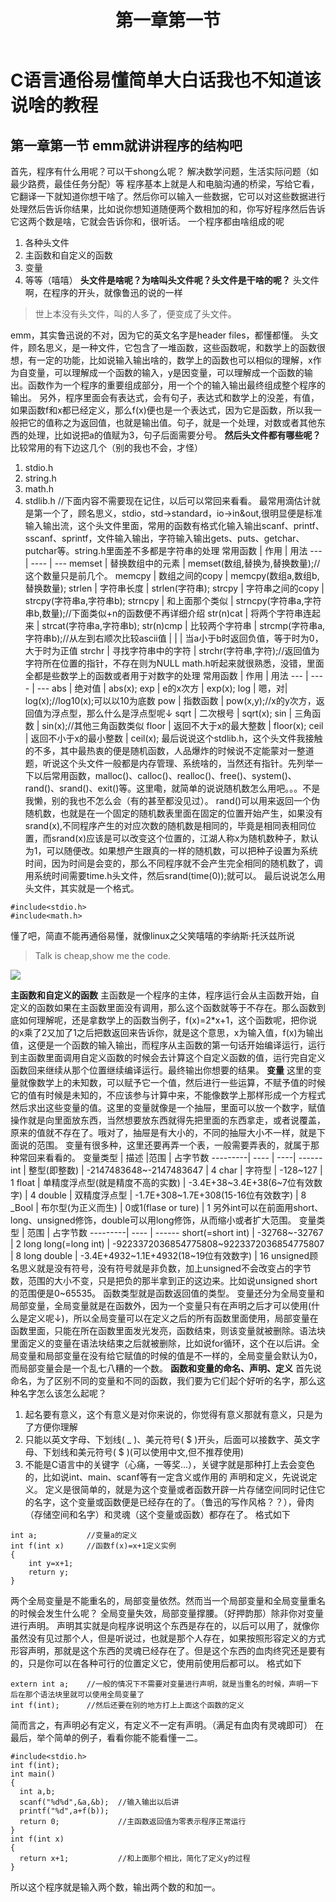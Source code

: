 ﻿---
title: "第一章第一节"
tags: [c语言教程]
---


# C语言通俗易懂简单大白话我也不知道该说啥的教程
## 第一章第一节 emm就讲讲程序的结构吧
首先，程序有什么用呢？可以干shong么呢？
解决数学问题，生活实际问题（如最少路费，最佳任务分配）等
程序基本上就是人和电脑沟通的桥梁，写给它看，它翻译一下就知道你想干啥了。然后你可以输入一些数据，它可以对这些数据进行处理然后告诉你结果，比如说你想知道随便两个数相加的和，你写好程序然后告诉它这两个数是啥，它就会告诉你和，很听话。
一个程序都由啥组成的呢
1. 各种头文件
2. 主函数和自定义的函数
3. 变量
4. 等等（嘻嘻）
**头文件是啥呢？为啥叫头文件呢？头文件是干啥的呢？**
头文件啊，在程序的开头，就像鲁迅的说的一样
> 世上本没有头文件，叫的人多了，便变成了头文件。

emm，其实鲁迅说的不对，因为它的英文名字是header files，都懂都懂。
头文件，顾名思义，是一种文件，它包含了一堆函数，这些函数呢，和数学上的函数很想，有一定的功能，比如说输入输出啥的，数学上的函数也可以相似的理解，x作为自变量，可以理解成一个函数的输入，y是因变量，可以理解成一个函数的输出。函数作为一个程序的重要组成部分，用一个个的输入输出最终组成整个程序的输出。
另外，程序里面会有表达式，会有句子，表达式和数学上的没差，有值，如果函数f和x都已经定义，那么f(x)便也是一个表达式，因为它是函数，所以我一般把它的值称之为返回值，也就是输出值。句子，就是一个处理，对数或者其他东西的处理，比如说把a的值赋为3，句子后面需要分号。
**然后头文件都有哪些呢？**
比较常用的有下边这几个（别的我也不会，才怪）
1. stdio.h
2. string.h
3. math.h
4. stdlib.h
//下面内容不需要现在记住，以后可以常回来看看。
最常用滴估计就是第一个了，顾名思义，stdio，std->standard，io->in&out,很明显便是标准输入输出流，这个头文件里面，常用的函数有格式化输入输出scanf、printf、sscanf、sprintf，文件输入输出，字符输入输出gets、puts、getchar、putchar等。string.h里面差不多都是字符串的处理
常用函数 | 作用 | 用法
--- | ---- | ---
memset | 替换数组中的元素 | memset(数组,替换为,替换数量);//这个数量只是前几个。
memcpy | 数组之间的copy  | memcpy(数组a,数组b,替换数量);
strlen | 字符串长度  | strlen(字符串);
strcpy | 字符串之间的copy  | strcpy(字符串a,字符串b);
strncpy | 和上面那个类似  | strncpy(字符串a,字符串b,数量);//下面类似+n的函数便不再详细介绍
str(n)cat | 将两个字符串连起来  | strcat(字符串a,字符串b);
str(n)cmp | 比较两个字符串  | strcmp(字符串a,字符串b);//从左到右顺次比较ascii值
       |            |    | 当a小于b时返回负值，等于时为0，大于时为正值
strchr | 寻找字符串中的字符  | strchr(字符串,字符);//返回值为字符所在位置的指针，不存在则为NULL
math.h听起来就很熟悉，没错，里面全都是些数学上的函数或者用于对数字的处理
常用函数 | 作用 | 用法
--- | ---- | ---
abs | 绝对值 | abs(x);
exp | e的x次方 | exp(x);
log | 嗯，对| log(x);//log10(x);可以以10为底数
pow | 指数函数 | pow(x,y);//x的y次方，返回值为浮点型，那么什么是浮点型呢↓
sqrt | 二次根号 | sqrt(x);
sin | 三角函数 | sin(x);//其他三角函数类似
floor | 返回不大于x的最大整数 | floor(x);
ceil | 返回不小于x的最小整数 | ceil(x);
最后说说这个stdlib.h，这个头文件我接触的不多，其中最热衷的便是随机函数，人品爆炸的时候说不定能蒙对一整道题，听说这个头文件一般都是内存管理、系统啥的，当然还有指针。先列举一下以后常用函数，malloc()、calloc()、realloc()、free()、system()、rand()、srand()、exit()等。这里嘞，就简单的说说随机数怎么用吧。。。不是我懒，别的我也不怎么会（有的甚至都没见过）。
rand()可以用来返回一个伪随机数，也就是在一个固定的随机数表里面在固定的位置开始产生，如果没有srand(x),不同程序产生的对应次数的随机数是相同的，毕竟是相同表相同位置，而srand(x)应该是可以改变这个位置的，江湖人称x为随机数种子，默认为1，可以随便改。如果想产生跟真的一样的随机数，可以把种子设置为系统时间，因为时间是会变的，那么不同程序就不会产生完全相同的随机数了，调用系统时间需要time.h头文件，然后srand(time(0));就可以。
最后说说怎么用头文件，其实就是一个格式。
```
#include<stdio.h>
#include<math.h>
```
懂了吧，简直不能再通俗易懂，就像linux之父笑嘻嘻的李纳斯·托沃兹所说
> Talk is cheap,show me the code. 

![](http://a4.att.hudong.com/88/51/01300000171625121671515852178.jpg)

**主函数和自定义的函数**
主函数是一个程序的主体，程序运行会从主函数开始，自定义的函数如果在主函数里面没有调用，那么这个函数就等于不存在。那么函数到底如何理解呢，还是拿数学上的函数当例子，f(x)=2*x+1，这个函数呢，把你说的x乘了2又加了1之后把数返回来告诉你，就是这个意思，x为输入值，f(x)为输出值，这便是一个函数的输入输出，而程序从主函数的第一句话开始编译运行，运行到主函数里面调用自定义函数的时候会去计算这个自定义函数的值，运行完自定义函数回来继续从那个位置继续编译运行。最终输出你想要的结果。
**变量**
这里的变量就像数学上的未知数，可以赋予它一个值，然后进行一些运算，不赋予值的时候它的值有时候是未知的，不应该参与计算中来，不能像数学上那样形成一个方程式然后求出这些变量的值。这里的变量就像是一个抽屉，里面可以放一个数字，赋值操作就是向里面放东西，当然想要放东西就得先把里面的东西拿走，或者说覆盖，原来的值就不存在了。哦对了，抽屉是有大小的，不同的抽屉大小不一样，就是下面说的范围。
变量有很多种，这里还要再弄一个表，一般需要弄表的，就属于那种常回来看看的。
变量类型 | 描述 |范围 | 占字节数
---------| ---- | ----| ------
int | 整型(即整数) | -2147483648~-2147483647 | 4
char | 字符型 | -128~127 | 1
float | 单精度浮点型(就是精度不高的实数) | -3.4E+38~3.4E+38(6~7位有效数字) | 4
double | 双精度浮点型 | -1.7E+308~1.7E+308(15-16位有效数字) | 8
_Bool | 布尔型(为正义而生) | 0或1(flase or ture) | 1
另外int可以在前面用short、long、unsigned修饰，double可以用long修饰，从而缩小或者扩大范围。
变量类型 | 范围 | 占字节数
---------| ---- | ------
short(=short int) | -32768~-32767 | 2
long long(=long int) | -9223372036854775808~9223372036854775807 | 8
long double | -3.4E+4932~1.1E+4932(18~19位有效数字) | 16
unsigned顾名思义就是没有符号，没有符号就是非负数，加上unsigned不会改变占的字节数，范围的大小不变，只是把负的那半拿到正的这边来。比如说unsigned short的范围便是0~65535。
函数类型就是函数返回值的类型。
变量还分为全局变量和局部变量，全局变量就是在函数外，因为一个变量只有在声明之后才可以使用(什么是定义呢↓)，所以全局变量可以在定义之后的所有函数里面使用，局部变量在函数里面，只能在所在函数里面发光发亮，函数结束，则该变量就被删除。语法块里面定义的变量在语法块结束之后就被删除，比如说for循环，这个在以后讲。全局变量和局部变量在没有给它赋值的时候的值是不一样的，全局变量会默认为0，而局部变量会是一个乱七八糟的一个数。
**函数和变量的命名、声明、定义**
首先说命名，为了区别不同的变量和不同的函数，我们要为它们起个好听的名字，那么这种名字怎么该怎么起呢？
1. 起名要有意义，这个有意义是对你来说的，你觉得有意义那就有意义，只是为了方便你理解
2. 只能以英文字母、下划线( _ )、美元符号( $ )开头，后面可以接数字、英文字母、下划线和美元符号( $ )(可以使用中文,但不推荐使用)
3. 不能是C语言中的关键字（心痛，一等奖...），关键字就是那种打上去会变色的，比如说int、main、scanf等有一定含义或作用的
声明和定义，先说说定义。
定义是很简单的，就是为这个变量或者函数开辟一片存储空间同时记住它的名字，这个变量或函数便是已经存在的了。（鲁迅的写作风格？？），骨肉（存储空间和名字）和灵魂（这个变量或函数）都存在了。
格式如下
```
int a;           //变量a的定义
int f(int x)     //函数f(x)=x+1定义实例
{
    int y=x+1;
    return y;
}
```
两个全局变量是不能重名的，局部变量依然。然而当一个局部变量和全局变量重名的时候会发生什么呢？
全局变量失效，局部变量撑腰。（好押韵那）除非你对变量进行声明。
声明其实就是向程序说明这个东西是存在的，以后可以用了，就像你虽然没有见过那个人，但是听说过，也就是那个人存在，如果按照形容定义的方式形容声明，那就是这个东西的灵魂已经存在了。但是这个东西的血肉终究还是要有的，只是你可以在各种可行的位置定义它，使用前使用后都可以。
格式如下
```
extern int a;    //一般的情况下不需要对变量进行声明，就是当重名的时候，声明一下后在那个语法块里就可以使用全局变量了
int f(int);      //然后还要在别的地方打上上面这个函数的定义
```
简而言之，有声明必有定义，有定义不一定有声明。（满足有血肉有灵魂即可）
在最后，举个简单的例子，看看你能不能看懂一二。
```
#include<stdio.h>
int f(int);
int main()
{
  int a,b;
  scanf("%d%d",&a,&b);  //输入输出以后讲
  printf("%d",a+f(b));
  return 0;             //主函数返回值为零表示程序正常运行
}
int f(int x)
{
  return x+1;           //和上面那个相比，简化了定义y的过程
}
```
所以这个程序就是输入两个数，输出两个数的和加一。
